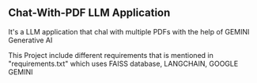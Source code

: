 ## Chat-With-PDF LLM Application ##

It's a LLM application that chal with multiple PDFs with the help of GEMINI Generative AI

This Project include different requirements that is mentioned in "requirements.txt" 
which uses FAISS database, LANGCHAIN, GOOGLE GEMINI